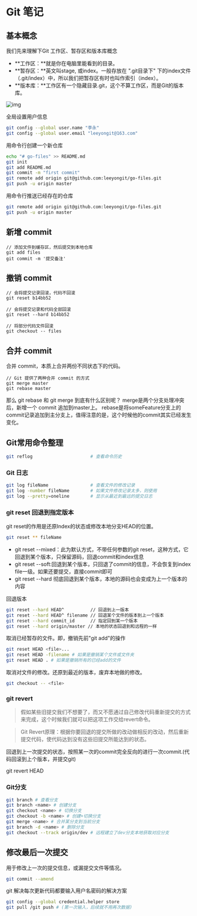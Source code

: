 # Git 笔记

## 基本概念
我们先来理解下Git 工作区、暂存区和版本库概念

- **工作区：**就是你在电脑里能看到的目录。
- **暂存区：**英文叫stage, 或index。一般存放在 ".git目录下" 下的index文件（.git/index）中，所以我们把暂存区有时也叫作索引（index）。
- **版本库：**工作区有一个隐藏目录.git，这个不算工作区，而是Git的版本库。

![img](https://www.runoob.com/wp-content/uploads/2015/02/1352126739_7909.jpg)

全局设置用户信息

```sh
git config --global user.name "李永"
git config --global user.email "leeyongit@163.com"
```

用命令行创建一个新仓库

```sh
echo "# go-files" >> README.md
git init
git add README.md
git commit -m "first commit"
git remote add origin git@github.com:leeyongit/go-files.git
git push -u origin master
```

用命令行推送已经存在的仓库

```sh
git remote add origin git@github.com:leeyongit/go-files.git
git push -u origin master
```
## 新增 commit
```
// 添加文件到缓存区，然后提交到本地仓库
git add files
git commit -m '提交备注'
```
## 撤销 commit
```
// 会将提交记录回滚，代码不回滚
git reset b14bb52

// 会将提交记录和代码全部回滚
git reset --hard b14bb52

// 将部分代码文件回滚
git checkout -- files
```
## 合并 commit
合并 commit，本质上合并两份不同状态下的代码。
```
// Git 提供了两种合并 commit 的方式
git merge master
git rebase master
```
那么 git rebase 和 git merge 到底有什么区别呢？
merge是两个分支处理冲突后，新增一个 commit 追加到master上。
rebase是将someFeature分支上的commit记录追加到主分支上，值得注意的是，这个时候他的commit其实已经发生变化。

## Git常用命令整理
```sh
git reflog                      # 查看命令历史
```
### Git 日志
```sh
git log fileName                # 查看文件的修改记录
git log -number fileName        # 如果文件修改记录太多，则使用
git log --pretty=oneline        # 显示从最近到最远的提交日志
```

### git reset 回退到指定版本

git reset的作用是还原Index的状态或修改本地分支HEAD的位置。
```sh
git reset ** fileName
```
* git reset --mixed：此为默认方式，不带任何参数的git reset，这种方式，它回退到某个版本，只保留源码，回退commit和index信息
* git reset --soft:回退到某个版本，只回退了commit的信息，不会恢复到index file一级。如果还要提交，直接commit即可
* git reset --hard 彻底回退到某个版本，本地的源码也会变成为上一个版本的内容

回退版本
```sh
git reset --hard HEAD^          // 回退到上一版本
git reset --hard HEAD^ filename // 回退某个文件的版本到上一个版本
git reset --hard commit_id      // 指定回到某一个版本
git reset --hard origin/master // 本地的状态回退到和远程的一样
```

取消已经暂存的文件。即，撤销先前"git add"的操作

```sh
git reset HEAD <file>...
git reset HEAD -filename # 如果是撤销某个文件或文件夹
git reset HEAD . # 如果是撤销所有的已经add的文件
```
取消对文件的修改。还原到最近的版本，废弃本地做的修改。
```sh
git checkout -- <file>
```

### git revert

> 假如某些旧提交我们不想要了，而又不愿通过自己修改代码重新提交的方式来完成，这个时候我们就可以把这项工作交给revert命令。

> Git Revert原理：根据你要回退的提交所做的改动做相反的改动，然后重新提交代码，使代码达到没有这些旧提交所能达到的状态。

回退到上一次提交的状态，按照某一次的commit完全反向的进行一次commit.(代码回滚到上个版本，并提交git)

git revert HEAD

### Git分支
```sh
git branch # 查看分支
git branch <name> # 创建分支
git checkout <name> # 切换分支
git checkout -b <name> # 创建+切换分支
git merge <name> # 合并某分支到当前分支
git branch -d <name> # 删除分支
git checkout --track origin/dev # 远程建立了dev分支本地获取对应分支
```

## 修改最后一次提交
用于修改上一次的提交信息，或漏提交文件等情况。

```sh
git commit --amend
```

git 解决每次更新代码都要输入用户名密码的解决方案

```sh
git config --global credential.helper store
git pull /git push # (第一次输入，后续就不用再次数据)
```

